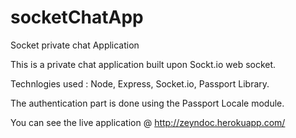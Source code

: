 # socketChatApp
Socket private chat Application

This is a private chat application built upon Sockt.io web socket.

Technlogies used : Node, Express, Socket.io, Passport Library.

The authentication part is done using the Passport Locale module.  

You can see the live application @ http://zeyndoc.herokuapp.com/
